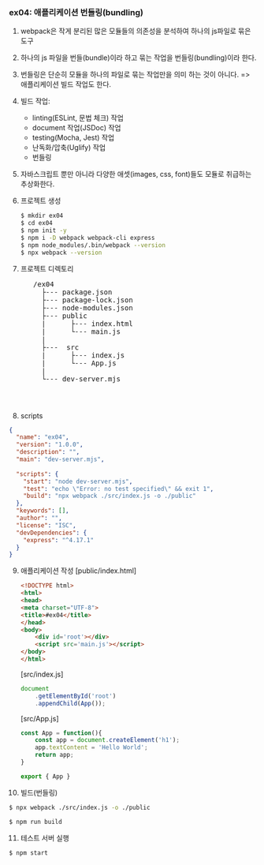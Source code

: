 ### ex04: 애플리케이션 번들링(bundling)
1. webpack은 작게 분리된 많은 모듈들의 의존성을 분석하여 하나의 js파일로
묶은 도구
2. 하나의 js 파일을 번들(bundle)이라 하고 묶는 작업을 번들링(bundling)이라 한다.
3. 번들링은 단순히 모듈을 하나의 파일로 묶는 작업만을 의미 하는 것이 아니다. => 애플리케이션 빌드 작업도 한다.
4. 빌드 작업: 
    + linting(ESLint, 문법 체크) 작업
    + document 작업(JSDoc) 작업 
    + testing(Mocha, Jest) 작업
    + 난독화/압축(Uglify) 작업
    + 번들링
5. 자바스크립트 뿐만 아니라 다양한 애셋(images, css, font)들도 
   모듈로 취급하는 추상화한다.

6. 프로젝트 생성
    ```bash
    $ mkdir ex04
    $ cd ex04
    $ npm init -y
    $ npm i -D webpack webpack-cli express
    $ npm node_modules/.bin/webpack --version
    $ npx webpack --version
    ```
7. 프로젝트 디렉토리
    <pre>
      /ex04
        ├--- package.json
        ├--- package-lock.json
        ├--- node-modules.json
        ├--- public
        |      ├--- index.html  
        |      └--- main.js  
        |
        ├---  src
        |      ├--- index.js
        |      └--- App.js
        |
        └--- dev-server.mjs
    <pre>
8. scripts
```json
{
  "name": "ex04",
  "version": "1.0.0",
  "description": "",
  "main": "dev-server.mjs",
  
  "scripts": {
    "start": "node dev-server.mjs",
    "test": "echo \"Error: no test specified\" && exit 1",
    "build": "npx webpack ./src/index.js -o ./public"
  },
  "keywords": [],
  "author": "",
  "license": "ISC",
  "devDependencies": {
    "express": "^4.17.1"
  }
}
```

9. 애플리케이션 작성
    [public/index.html]
    ```html
    <!DOCTYPE html>
    <html>
    <head>
    <meta charset="UTF-8">
    <title>#ex04</title>
    </head>
    <body>
        <div id='root'></div>
        <script src='main.js'></script>
    </body>
    </html>
    ```
    [src/index.js]
    ```javascript
    document
        .getElementById('root')
        .appendChild(App());
    ```
    
    [src/App.js]
    ```javascript
    const App = function(){
        const app = document.createElement('h1');
        app.textContent = 'Hello World';
        return app;
    }   

    export { App }
    ```

10. 빌드(번들링)
```bash
$ npx webpack ./src/index.js -o ./public
```

```bash
$ npm run build
```

11. 테스트 서버 실행
```bash
$ npm start
```

